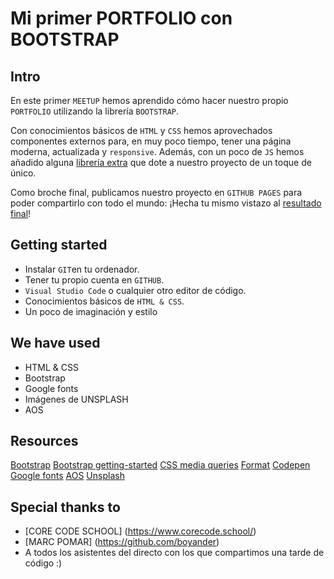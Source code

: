# Mi primer PORTFOLIO con BOOTSTRAP

## Intro

En este primer `MEETUP` hemos aprendido cómo hacer nuestro propio `PORTFOLIO` utilizando la librería `BOOTSTRAP`. 

Con conocimientos básicos de `HTML` y `CSS` hemos aprovechados componentes externos para, en muy poco tiempo, tener una página moderna, actualizada y `responsive`. Además, con un poco de `JS` hemos añadido alguna [librería extra](https://michalsnik.github.io/aos/) que dote a nuestro proyecto de un toque de único.

Como broche final, publicamos nuestro proyecto en `GITHUB PAGES` para poder compartirlo con todo el mundo: ¡Hecha tu mismo vistazo al [resultado final](https://amargopastor.github.io/mp-bootstrap-portfolio/)!

## Getting started

- Instalar `GIT`en tu ordenador.
- Tener tu propio cuenta en `GITHUB`.
- `Visual Studio Code` o cualquier otro editor de código.
- Conocimientos básicos de `HTML & CSS`.
- Un poco de imaginación y estilo

## We have used

- HTML & CSS
- Bootstrap
- Google fonts
- Imágenes de UNSPLASH
- AOS

## Resources
[Bootstrap](https://getbootstrap.com/)
[Bootstrap getting-started](https://getbootstrap.com/docs/5.0/getting-started/introduction/)
[CSS media queries](https://developer.mozilla.org/es/docs/Web/CSS/Media_Queries/Using_media_queries)
[Format](https://www.freeformatter.com/html-escape.html#ad-output)
[Codepen](https://codepen.io/trending)
[Google fonts](https://fonts.google.com/)
[AOS](https://michalsnik.github.io/aos/)
[Unsplash](https://unsplash.com/)

## Special thanks to

- [CORE CODE SCHOOL] (https://www.corecode.school/)
- [MARC POMAR] (https://github.com/boyander)
- A todos los asistentes del directo con los que compartimos una tarde de código :)
